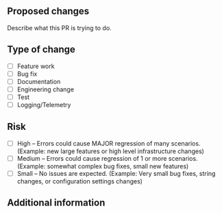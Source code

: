 ## Proposed changes

Describe what this PR is trying to do.

## Type of change

- [ ] Feature work
- [ ] Bug fix
- [ ] Documentation
- [ ] Engineering change
- [ ] Test
- [ ] Logging/Telemetry

## Risk

- [ ] High – Errors could cause MAJOR regression of many scenarios. (Example: new large features or high level infrastructure changes)
- [ ] Medium – Errors could cause regression of 1 or more scenarios. (Example: somewhat complex bug fixes, small new features)
- [ ] Small – No issues are expected. (Example: Very small bug fixes, string changes, or configuration settings changes)

## Additional information

